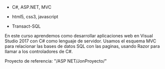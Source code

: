 - C#, ASP.NET, MVC

- html5, css3, javascript

- Transact-SQL



En este curso aprendemos como desarrollar aplicaciones web en Visual Studio 2017 con C# como lenguaje de servidor.
Usamos el esquema MVC para relacionar las bases de datos SQL con las paginas, usando Razor para llamar a los controladores de C#.


Proyecto de referencia: "/ASP NET/JonProyecto/" 


 

